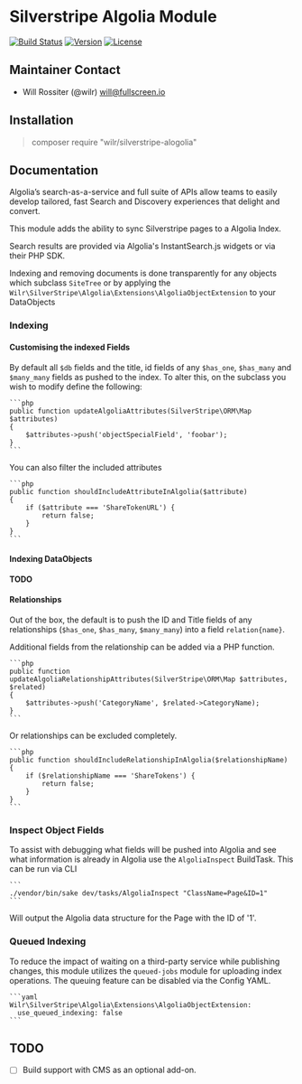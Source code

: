# Silverstripe Algolia Module

[![Build Status](http://img.shields.io/travis/wilr/silverstripe-algolia.svg?style=flat-square)](http://travis-ci.org/wilr/silverstripe-algolia)
[![Version](http://img.shields.io/packagist/v/wilr/silverstripe-algolia.svg?style=flat-square)](https://packagist.org/packages/wilr/silverstripe-algolia)
[![License](http://img.shields.io/packagist/l/wilr/silverstripe-algolia.svg?style=flat-square)](LICENSE)

## Maintainer Contact

* Will Rossiter (@wilr) <will@fullscreen.io>

## Installation

> composer require "wilr/silverstripe-alogolia"

## Documentation

Algolia’s search-as-a-service and full suite of APIs allow teams to easily
develop tailored, fast Search and Discovery experiences that delight and
convert.

This module adds the ability to sync Silverstripe pages to a Algolia Index.

Search results are provided via Algolia's InstantSearch.js widgets or
via their PHP SDK.

Indexing and removing documents is done transparently for any objects which
subclass `SiteTree` or by applying the
`Wilr\SilverStripe\Algolia\Extensions\AlgoliaObjectExtension` to your
DataObjects

### Indexing

#### Customising the indexed Fields

By default all `$db` fields and the title, id fields of any `$has_one`,
`$has_many` and `$many_many` fields as pushed to the index. To alter this, on
the subclass you wish to modify define the following:

    ```php
    public function updateAlgoliaAttributes(SilverStripe\ORM\Map $attributes)
    {
        $attributes->push('objectSpecialField', 'foobar');
    }
    ```

You can also filter the included attributes

    ```php
    public function shouldIncludeAttributeInAlgolia($attribute)
    {
        if ($attribute === 'ShareTokenURL') {
            return false;
        }
    }
    ```

#### Indexing DataObjects

**TODO**

#### Relationships

Out of the box, the default is to push the ID and Title fields of any
relationships (`$has_one`, `$has_many`, `$many_many`) into a field
`relation{name}`.

Additional fields from the relationship can be added via a PHP function.

    ```php
    public function updateAlgoliaRelationshipAttributes(SilverStripe\ORM\Map $attributes, $related)
    {
        $attributes->push('CategoryName', $related->CategoryName);
    }
    ```

Or relationships can be excluded completely.

    ```php
    public function shouldIncludeRelationshipInAlgolia($relationshipName)
    {
        if ($relationshipName === 'ShareTokens') {
            return false;
        }
    }
    ```

### Inspect Object Fields

To assist with debugging what fields will be pushed into Algolia and see what
information is already in Algolia use the `AlgoliaInspect` BuildTask. This can
be run via CLI

    ```
    ./vendor/bin/sake dev/tasks/AlgoliaInspect "ClassName=Page&ID=1"
    ```

Will output the Algolia data structure for the Page with the ID of '1'.

### Queued Indexing

To reduce the impact of waiting on a third-party service while publishing
changes, this module utilizes the `queued-jobs` module for uploading index
operations. The queuing feature can be disabled via the Config YAML.

    ```yaml
    Wilr\SilverStripe\Algolia\Extensions\AlgoliaObjectExtension:
      use_queued_indexing: false
    ```

## TODO

- [ ] Build support with CMS as an optional add-on.
